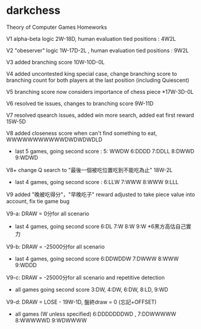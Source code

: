 # darkchess
Theory of Computer Games Homeworks

V1 alpha-beta logic 2W-18D, human evaluation tied positions : 4W2L 

V2 "obeserver" logic 1W-17D-2L , human evaluation tied positions : 9W2L 

V3 added branching score 10W-10D-0L

V4 added uncontested king special case, change branching score to branching count for both players at the last position (including Quiescent)

V5 branching score now considers importance of chess piece *17W-3D-0L

V6 resolved tie issues, changes to branching score 9W-11D

V7 resolved qsearch issues, added win more search, added eat first reward 15W-5D

V8 added closeness score when can't find something to eat, WWWWWWWWWWWDWDWDWDLD
- last 5 games, going second score : 5: WWDW 6:DDDD 7:DDLL 8:DWWD 9:WDWD

V8+ change Q search to "最後一個被吃位置吃到不能吃為止" 18W-2L
- last 4 games, going second score :  6:LLW 7:WWW 8:WWW 9:LLL

V9 added "晚被吃得分"，"早晚吃子" reward adjusted to take piece value into account, fix tie game bug 

V9-a: DRAW = 0分for all scenario
- last 4 games, going second score 6:DL 7:W 8:W 9:W
*6黑方高估自己實力

V9-b: DRAW = -25000分for all scenario
- last 4 games, going second score 6:DDWDDW 7:DWWW 8:WWW 9:WDDD

V9-c: DRAW = -25000分for all scenario and repetitive detection
- all games going second score 3:DW, 4:DW, 6:DW, 8:LD, 9:WD

V9-d: DRAW = LOSE - 19W-1D, 盤終draw = 0 (忘記+OFFSET)
- all games (W unless specified) 6:DDDDDDDWD , 7:DDWWWWW 8:WWWWWD 9:WDWWWW

